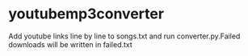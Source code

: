 # youtubemp3converter
Add youtube links line by line to songs.txt and run converter.py.Failed downloads will be written in failed.txt

